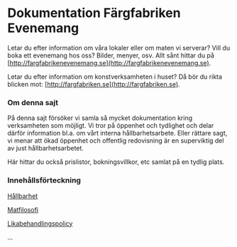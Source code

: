 # Dokumentation Färgfabriken Evenemang

Letar du efter information om våra lokaler eller om maten vi serverar? Vill du boka ett evenemang hos oss? Bilder, menyer, osv. Allt sånt hittar du på [http://fargfabrikenevenemang.se](http://fargfabrikenevenemang.se).

Letar du efter information om konstverksamheten i huset? Då bör du rikta blicken mot: [http://fargfabriken.se](http://fargfabriken.se).

### Om denna sajt

På denna sajt försöker vi samla så mycket dokumentation kring verksamheten som möjligt. Vi tror på öppenhet och tydlighet och delar därför information bl.a. om vårt interna hållbarhetsarbete. Eller rättare sagt, vi menar att ökad öppenhet och offentlig redovisning är en superviktig del av just hållbarhetsarbetet. 

Här hittar du också prislistor, bokningsvillkor, etc samlat på en tydlig plats.

### Innehållsförteckning

[Hållbarhet](hallbarhet/)

[Matfilosofi](matfilosofi.md)

[Likabehandlingspolicy](likabehandlingspolicy.md)

...



